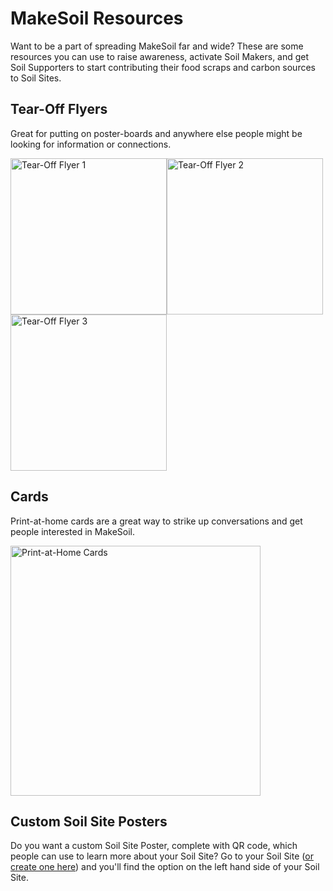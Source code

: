 # MakeSoil Resources
Want to be a part of spreading MakeSoil far and wide? These are some resources you can use to raise awareness, activate Soil Makers, and get Soil Supporters to start contributing their food scraps and carbon sources to Soil Sites.

## Tear-Off Flyers
Great for putting on poster-boards and anywhere else people might be looking for information or connections.

<div style="display:flex;flex-direction:row;flex-wrap:wrap;">
	<a href="https://raw.githubusercontent.com/MakeSoil/public-pages/master/files/ms-tear-off-v1.pdf" target="_blank">
		<img src="https://raw.githubusercontent.com/MakeSoil/public-pages/master/images/ms-tear-off-v1.png" alt="Tear-Off Flyer 1" width="250">
	</a>
	<a href="https://raw.githubusercontent.com/MakeSoil/public-pages/master/files/ms-tear-off-v2.pdf" target="_blank">
		<img src="https://raw.githubusercontent.com/MakeSoil/public-pages/master/images/ms-tear-off-v2.png" alt="Tear-Off Flyer 2" width="250">
	</a>
	<a href="https://raw.githubusercontent.com/MakeSoil/public-pages/master/files/ms-tear-off-v3.pdf" target="_blank">
		<img src="https://raw.githubusercontent.com/MakeSoil/public-pages/master/images/ms-tear-off-v3.png" alt="Tear-Off Flyer 3" width="250">
	</a>
</div>

## Cards
Print-at-home cards are a great way to strike up conversations and get people interested in MakeSoil.

<a href="https://raw.githubusercontent.com/MakeSoil/public-pages/master/files/ms-print-at-home-cards.pdf" target="_blank">
	<img src="https://raw.githubusercontent.com/MakeSoil/public-pages/master/images/ms-print-at-home-cards.png" alt="Print-at-Home Cards" width="400">
</a>

## Custom Soil Site Posters
Do you want a custom Soil Site Poster, complete with QR code, which people can use to learn more about your Soil Site? Go to your Soil Site ([or create one here](/host)) and you'll find the option on the left hand side of your Soil Site.
